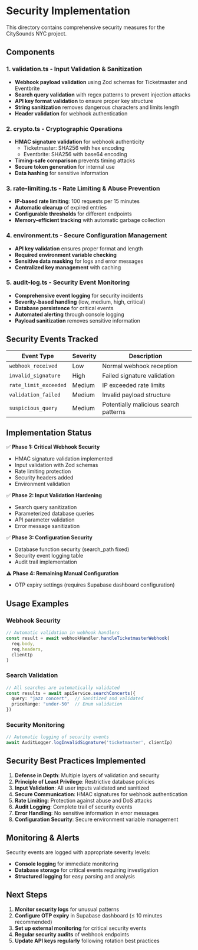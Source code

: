 # Security Implementation

This directory contains comprehensive security measures for the CitySounds NYC project.

## Components

### 1. **validation.ts** - Input Validation & Sanitization
- **Webhook payload validation** using Zod schemas for Ticketmaster and Eventbrite
- **Search query validation** with regex patterns to prevent injection attacks
- **API key format validation** to ensure proper key structure
- **String sanitization** removes dangerous characters and limits length
- **Header validation** for webhook authentication

### 2. **crypto.ts** - Cryptographic Operations
- **HMAC signature validation** for webhook authenticity
  - Ticketmaster: SHA256 with hex encoding
  - Eventbrite: SHA256 with base64 encoding
- **Timing-safe comparison** prevents timing attacks
- **Secure token generation** for internal use
- **Data hashing** for sensitive information

### 3. **rate-limiting.ts** - Rate Limiting & Abuse Prevention
- **IP-based rate limiting**: 100 requests per 15 minutes
- **Automatic cleanup** of expired entries
- **Configurable thresholds** for different endpoints
- **Memory-efficient tracking** with automatic garbage collection

### 4. **environment.ts** - Secure Configuration Management
- **API key validation** ensures proper format and length
- **Required environment variable checking**
- **Sensitive data masking** for logs and error messages
- **Centralized key management** with caching

### 5. **audit-log.ts** - Security Event Monitoring
- **Comprehensive event logging** for security incidents
- **Severity-based handling** (low, medium, high, critical)
- **Database persistence** for critical events
- **Automated alerting** through console logging
- **Payload sanitization** removes sensitive information

## Security Events Tracked

| Event Type | Severity | Description |
|------------|----------|-------------|
| `webhook_received` | Low | Normal webhook reception |
| `invalid_signature` | High | Failed signature validation |
| `rate_limit_exceeded` | Medium | IP exceeded rate limits |
| `validation_failed` | Medium | Invalid payload structure |
| `suspicious_query` | Medium | Potentially malicious search patterns |

## Implementation Status

✅ **Phase 1: Critical Webhook Security**
- HMAC signature validation implemented
- Input validation with Zod schemas
- Rate limiting protection
- Security headers added
- Environment validation

✅ **Phase 2: Input Validation Hardening**
- Search query sanitization
- Parameterized database queries
- API parameter validation
- Error message sanitization

✅ **Phase 3: Configuration Security**
- Database function security (search_path fixed)
- Security event logging table
- Audit trail implementation

⚠️ **Phase 4: Remaining Manual Configuration**
- OTP expiry settings (requires Supabase dashboard configuration)

## Usage Examples

### Webhook Security
```typescript
// Automatic validation in webhook handlers
const result = await webhookHandler.handleTicketmasterWebhook(
  req.body,
  req.headers,
  clientIp
)
```

### Search Validation
```typescript
// All searches are automatically validated
const results = await apiService.searchConcerts({
  query: "jazz concert",  // Sanitized and validated
  priceRange: "under-50"  // Enum validation
})
```

### Security Monitoring
```typescript
// Automatic logging of security events
await AuditLogger.logInvalidSignature('ticketmaster', clientIp)
```

## Security Best Practices Implemented

1. **Defense in Depth**: Multiple layers of validation and security
2. **Principle of Least Privilege**: Restrictive database policies
3. **Input Validation**: All user inputs validated and sanitized
4. **Secure Communication**: HMAC signatures for webhook authentication
5. **Rate Limiting**: Protection against abuse and DoS attacks
6. **Audit Logging**: Complete trail of security events
7. **Error Handling**: No sensitive information in error messages
8. **Configuration Security**: Secure environment variable management

## Monitoring & Alerts

Security events are logged with appropriate severity levels:
- **Console logging** for immediate monitoring
- **Database storage** for critical events requiring investigation
- **Structured logging** for easy parsing and analysis

## Next Steps

1. **Monitor security logs** for unusual patterns
2. **Configure OTP expiry** in Supabase dashboard (≤ 10 minutes recommended)
3. **Set up external monitoring** for critical security events
4. **Regular security audits** of webhook endpoints
5. **Update API keys regularly** following rotation best practices